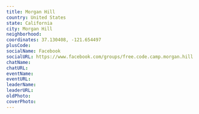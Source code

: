 ```yaml
---
title: Morgan Hill
country: United States
state: California
city: Morgan Hill
neighborhood: 
coordinates: 37.130408, -121.654497
plusCode:
socialName: Facebook
socialURL: https://www.facebook.com/groups/free.code.camp.morgan.hill
chatName:
chatURL:
eventName:
eventURL:
leaderName:
leaderURL:
oldPhoto: 
coverPhoto:
---
```

